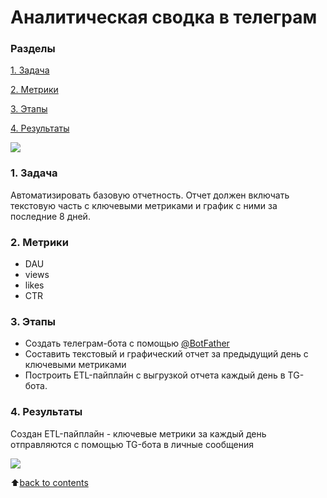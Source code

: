 # __Аналитическая сводка в телеграм__

### __Разделы__
[1. Задача]()<br>

[2. Метрики]()<br>

[3. Этапы]()<br>

[4. Результаты]()<br>

![](https://bigdataschool.ru/wp-content/uploads/2023/10/airfelk0.png)

### __1. Задача__
Автоматизировать базовую отчетность. Отчет должен включать текстовую часть с ключевыми метриками и график с ними за последние 8 дней. 

### __2. Метрики__
- DAU
- views
- likes
- CTR 

### __3. Этапы__
- Создать телеграм-бота с помощью [@BotFather](https://t.me/BotFather)
- Составить текстовый и графический отчет за предыдущий день с ключевыми метриками
- Построить ETL-пайплайн с выгрузкой отчета каждый день в TG-бота.

### __4. Результаты__
Создан ETL-пайплайн - ключевые метрики за каждый день отправляются с помощью TG-бота в личные сообщения

![](https://i.ibb.co/b3xdhrC/image.png)

:arrow_up:[back to contents]()